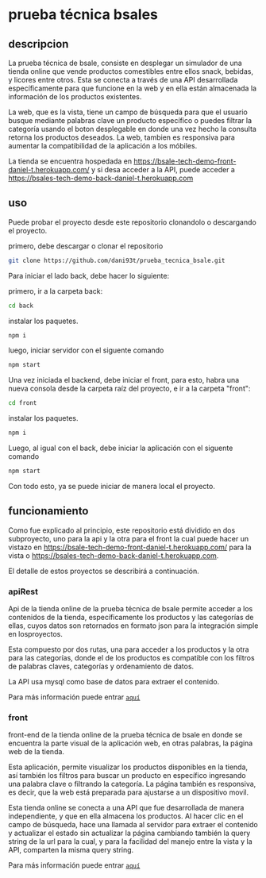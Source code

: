 # prueba técnica bsales

## descripcion
La prueba técnica de bsale, consiste en desplegar un simulador de una tienda online que vende productos comestibles entre ellos snack, bebidas, y licores entre otros. Esta se conecta a través de una API desarrollada específicamente para que funcione en la web y en ella están almacenada la información de los productos existentes.

La web, que es la vista, tiene un campo de búsqueda para que el usuario busque mediante palabras clave un producto específico o puedes filtrar la categoría usando el boton desplegable en donde una vez hecho la consulta retorna los productos deseados. La web, tambien es responsiva para aumentar la compatibilidad de la aplicación a los móbiles. 

La tienda se encuentra hospedada en https://bsale-tech-demo-front-daniel-t.herokuapp.com/ y si desa acceder a la API, puede acceder a https://bsales-tech-demo-back-daniel-t.herokuapp.com

## uso
Puede probar el proyecto desde este repositorio clonandolo o descargando el proyecto. 

primero, debe descargar o clonar el repositorio
```bash
git clone https://github.com/dani93t/prueba_tecnica_bsale.git
```

Para iniciar el lado back, debe hacer lo siguiente:

primero, ir a la carpeta back:

```bash
cd back
```

instalar los paquetes.
```bash
npm i
```

luego, iniciar servidor con el siguente comando
```bash
npm start
```

Una vez iniciada el backend, debe iniciar el front, para esto, habra una nueva consola desde la carpeta raíz del proyecto, e ir a la carpeta "front":

```bash
cd front
```

instalar los paquetes.
```bash
npm i
```

Luego, al igual con el back, debe iniciar la aplicación con el siguente comando

```bash
npm start
```
Con todo esto, ya se puede iniciar de manera local el proyecto.

## funcionamiento
Como fue explicado al principio, este repositorio está dividido en dos subproyecto, uno para la api y la otra para el front la cual puede hacer un vistazo en https://bsale-tech-demo-front-daniel-t.herokuapp.com/ para la vista o https://bsales-tech-demo-back-daniel-t.herokuapp.com. 

El detalle de estos proyectos se describirá a continuación.

### apiRest

Api de la tienda online de la prueba técnica de bsale permite acceder a los contenidos de la tienda, específicamente los productos y las categorías de ellas, cuyos datos son retornados en formato json para la integración simple en losproyectos.

Esta compuesto por dos rutas, una para acceder a los productos y la otra para las categorías, donde el de los productos es compatible con los filtros de palabras claves, categorías y ordenamiento de datos.

La API usa mysql como base de datos para extraer el contenido.

Para más información puede entrar [`aquí`](./back#readme)

### front
front-end de la tienda online de la prueba técnica de bsale en donde se encuentra la parte visual de la aplicación web, en otras palabras, la página web de la tienda.

Esta aplicación, permite visualizar los productos disponibles en la tienda, así también los filtros para buscar un producto en específico ingresando una palabra clave o filtrando la categoría. La página también es responsiva, es decir, que la web está preparada para ajustarse a un dispositivo movil.

Esta tienda online se conecta a una API que fue desarrollada de manera independiente, y que en ella almacena los productos. Al hacer clic en el campo de búsqueda, hace una llamada al servidor para extraer el contenido y actualizar el estado sin actualizar la página cambiando también la query string de la url para la cual, y para la facilidad del manejo entre la vista y la API, comparten la misma query string.

Para más información puede entrar [`aquí`](./front#readme)